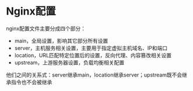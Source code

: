 # Nginx配置

nginx配置文件主要分成四个部分：

- main，全局设置，影响其它部分所有设置
- server，主机服务相关设置，主要用于指定虚拟主机域名、IP和端口
- location，URL匹配特定位置后的设置，反向代理、内容篡改相关设置
- upstream，上游服务器设置，负载均衡相关配置

他们之间的关系式：server继承main，location继承server；upstream既不会继承指令也不会被继承